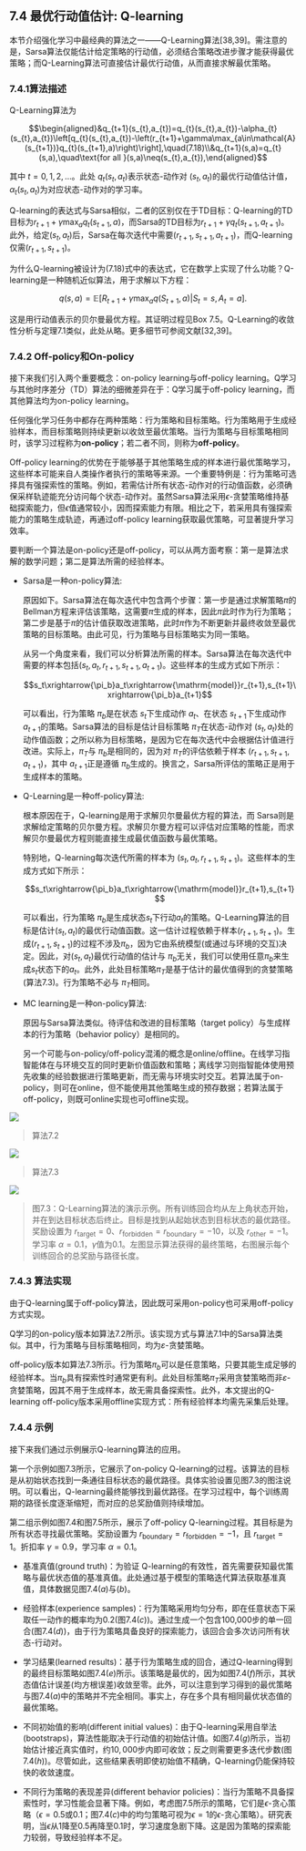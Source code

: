## 7.4 最优行动值估计: Q-learning

本节介绍强化学习中最经典的算法之一——Q-Learning算法[38,39]。需注意的是，Sarsa算法仅能估计给定策略的行动值，必须结合策略改进步骤才能获得最优策略；而Q-Learning算法可直接估计最优行动值，从而直接求解最优策略。

### 7.4.1算法描述

Q-Learning算法为

$$\begin{aligned}&q_{t+1}(s_{t},a_{t})=q_{t}(s_{t},a_{t})-\alpha_{t}(s_{t},a_{t})\left[q_{t}(s_{t},a_{t})-\left(r_{t+1}+\gamma\max_{a\in\mathcal{A}(s_{t+1})}q_{t}(s_{t+1},a)\right)\right],\quad(7.18)\\&q_{t+1}(s,a)=q_{t}(s,a),\quad\text{for all }(s,a)\neq(s_{t},a_{t}),\end{aligned}$$

其中 $t =0,1,2, \dots$。此处 $q_t(s_t, a_t)$表示状态-动作对 $(s_t, a_t)$的最优行动值估计值，$\alpha_t(s_t, a_t)$为对应状态-动作对的学习率。

Q-learning的表达式与Sarsa相似，二者的区别仅在于TD目标：Q-learning的TD目标为$r_{t+1} + \gamma \max_a q_t(s_{t+1}, a)$，而Sarsa的TD目标为$r_{t+1} + \gamma q_t(s_{t+1}, a_{t+1})$。此外，给定$(s_t, a_t)$后，Sarsa在每次迭代中需要$(r_{t+1}, s_{t+1}, a_{t+1})$，而Q-learning仅需$(r_{t+1}, s_{t+1})$。

为什么Q-learning被设计为$(7.18)$式中的表达式，它在数学上实现了什么功能？Q-learning是一种随机近似算法，用于求解以下方程：

$$q(s,a)=\mathbb{E}\left[R_{t+1}+\gamma\max_{a}q(S_{t+1},a)|S_{t}=s,A_{t}=a\right].\tag{7.19}$$

这是用行动值表示的贝尔曼最优方程。其证明过程见Box 7.5。Q-Learning的收敛性分析与定理7.1类似，此处从略。更多细节可参阅文献[32,39]。

### 7.4.2 Off-policy和On-policy

接下来我们引入两个重要概念：on-policy learning与off-policy learning。Q学习与其他时序差分（TD）算法的细微差异在于：Q学习属于off-policy learning，而其他算法均为on-policy learning。

任何强化学习任务中都存在两种策略：行为策略和目标策略。行为策略用于生成经验样本，而目标策略则持续更新以收敛至最优策略。当行为策略与目标策略相同时，该学习过程称为**on-policy**；若二者不同，则称为**off-policy**。

Off-policy learning的优势在于能够基于其他策略生成的样本进行最优策略学习，这些样本可能来自人类操作者执行的策略等来源。一个重要特例是：行为策略可选择具有强探索性的策略。例如，若需估计所有状态-动作对的行动值函数，必须确保采样轨迹能充分访问每个状态-动作对。虽然Sarsa算法采用$\epsilon$-贪婪策略维持基础探索能力，但$\epsilon$值通常较小，因而探索能力有限。相比之下，若采用具有强探索能力的策略生成轨迹，再通过off-policy learning获取最优策略，可显著提升学习效率。

要判断一个算法是on-policy还是off-policy，可以从两方面考察：第一是算法求解的数学问题；第二是算法所需的经验样本。

- Sarsa是一种on-policy算法:

    原因如下。Sarsa算法在每次迭代中包含两个步骤：第一步是通过求解策略$\pi$的Bellman方程来评估该策略，这需要$\pi$生成的样本，因此$\pi$此时作为行为策略；第二步是基于$\pi$的估计值获取改进策略，此时$\pi$作为不断更新并最终收敛至最优策略的目标策略。由此可见，行为策略与目标策略实为同一策略。

    从另一个角度来看，我们可以分析算法所需的样本。Sarsa算法在每次迭代中需要的样本包括$(s_t, a_t, r_{t+1}, s_{t+1}, a_{t+1})$。这些样本的生成方式如下所示：

    $$s_t\xrightarrow{\pi_b}a_t\xrightarrow{\mathrm{model}}r_{t+1},s_{t+1}\xrightarrow{\pi_b}a_{t+1}$$

    可以看出，行为策略 $\pi_b$是在状态 $s_t$下生成动作 $a_t$、在状态 $s_{t+1}$下生成动作 $a_{t+1}$的策略。Sarsa算法的目标是估计目标策略 $\pi_T$在状态-动作对 $(s_t, a_t)$处的动作值函数；之所以称为目标策略，是因为它在每次迭代中会根据估计值进行改进。实际上，$\pi_T$与 $\pi_b$是相同的，因为对 $\pi_T$的评估依赖于样本 $(r_{t+1}, s_{t+1}, a_{t+1})$，其中 $a_{t+1}$正是遵循 $\pi_b$生成的。换言之，Sarsa所评估的策略正是用于生成样本的策略。

- Q-Learning是一种off-policy算法:
    
    根本原因在于，Q-learning是用于求解贝尔曼最优方程的算法，而 Sarsa则是求解给定策略的贝尔曼方程。求解贝尔曼方程可以评估对应策略的性能，而求解贝尔曼最优方程则能直接生成最优值函数与最优策略。

    特别地，Q-learning每次迭代所需的样本为 $(s_t, a_t, r_{t+1}, s_{t+1})$。这些样本的生成方式如下所示：

    $$s_t\xrightarrow{\pi_b}a_t\xrightarrow{\mathrm{model}}r_{t+1},s_{t+1}$$

    可以看出，行为策略 $\pi_b$是生成状态$s_t$下行动$a_t$的策略。Q-Learning算法的目标是估计$(s_t, a_t)$的最优行动值函数。这一估计过程依赖于样本$(r_{t+1}, s_{t+1})$。生成$(r_{t+1},s_{t+1})$的过程不涉及$\pi_b$，因为它由系统模型(或通过与环境的交互)决定。因此，对$(s_t, a_t)$最优行动值的估计与 $\pi_b$无关，我们可以使用任意$\pi_b$来生成$s_t$状态下的$a_t$。此外，此处目标策略$\pi_T$是基于估计的最优值得到的贪婪策略(算法7.3)。行为策略不必与 $\pi_T$相同。

- MC learning是一种on-policy算法:

    原因与Sarsa算法类似。待评估和改进的目标策略（target policy）与生成样本的行为策略（behavior policy）是相同的。

    另一个可能与on-policy/off-policy混淆的概念是online/offline。在线学习指智能体在与环境交互的同时更新价值函数和策略；离线学习则指智能体使用预先收集的经验数据进行策略更新，而无需与环境实时交互。若算法属于on-policy，则可在online，但不能使用其他策略生成的预存数据；若算法属于off-policy，则既可online实现也可offline实现。

 ![](../img/07/3.png)
 > 算法7.2

 ![](../img/07/4.png)
 > 算法7.3

 ![](../img/07/5.png)
 > 图$7.3$：Q-Learning算法的演示示例。所有训练回合均从左上角状态开始，并在到达目标状态后终止。目标是找到从起始状态到目标状态的最优路径。奖励设置为 $r_{\text{target}} =0$、$r_{\text{forbidden}} = r_{\text{boundary}} = -10$，以及 $r_{\text{other}} = -1$。学习率 $\alpha =0.1$，$\gamma$值为0.1。左图显示算法获得的最终策略，右图展示每个训练回合的总奖励与路径长度。

### 7.4.3 算法实现

由于Q-learning属于off-policy算法，因此既可采用on-policy也可采用off-policy方式实现。

Q学习的on-policy版本如算法7.2所示。该实现方式与算法7.1中的Sarsa算法类似。其中，行为策略与目标策略相同，均为$\varepsilon$-贪婪策略。

off-policy版本如算法$7.3$所示。行为策略$\pi_b$可以是任意策略，只要其能生成足够的经验样本。当$\pi_b$具有探索性时通常更有利。此处目标策略$\pi_T$采用贪婪策略而非$\varepsilon$-贪婪策略，因其不用于生成样本，故无需具备探索性。此外，本文提出的Q-learning off-policy版本采用offline实现方式：所有经验样本均需先采集后处理。

### 7.4.4 示例

接下来我们通过示例展示Q-learning算法的应用。

第一个示例如图$7.3$所示，它展示了on-policy Q-learning的过程。该算法的目标是从初始状态找到一条通往目标状态的最优路径。具体实验设置见图$7.3$的图注说明。可以看出，Q-learning最终能够找到最优路径。在学习过程中，每个训练周期的路径长度逐渐缩短，而对应的总奖励值则持续增加。

第二组示例如图$7.4$和图$7.5$所示，展示了off-policy Q-learning过程。其目标是为所有状态寻找最优策略。奖励设置为 $r_{\text{boundary}} = r_{\text{forbidden}} = -1$，且 $r_{\text{target}} =1$。折扣率 $\gamma =0.9$，学习率 $\alpha =0.1$。

- 基准真值(ground truth)：为验证 Q-learning的有效性，首先需要获知最优策略与最优状态值的基准真值。此处通过基于模型的策略迭代算法获取基准真值，具体数据见图$7.4(a)$与$(b)$。

- 经验样本(experience samples)：行为策略采用均匀分布，即在任意状态下采取任一动作的概率均为$0.2$(图$7.4(c)$)。通过生成一个包含100,000步的单一回合(图$7.4(d)$)，由于行为策略具备良好的探索能力，该回合会多次访问所有状态-行动对。

- 学习结果(learned results)：基于行为策略生成的回合，通过Q-learning得到的最终目标策略如图$7.4(e)$所示。该策略是最优的，因为如图$7.4(f)$所示，其状态值估计误差(均方根误差)收敛至零。此外，可以注意到学习得到的最优策略与图$7.4(a)$中的策略并不完全相同。事实上，存在多个具有相同最优状态值的最优策略。

- 不同初始值的影响(different initial values)：由于Q-learning采用自举法(bootstraps)，算法性能取决于行动值的初始估计值。如图$7.4(g)$所示，当初始估计接近真实值时，约$10,000$步内即可收敛；反之则需要更多迭代步数(图$7.4(h)$)。尽管如此，这些结果表明即使初始值不精确，Q-learning仍能保持较快的收敛速度。

- 不同行为策略的表现差异(different behavior policies)：当行为策略不具备探索性时，学习性能会显著下降。例如，考虑图$7.5$所示的策略，它们是$\epsilon$-贪心策略（$\epsilon=0.5$或$0.1$；图$7.4(c)$中的均匀策略可视为$\epsilon=1$的$\epsilon$-贪心策略）。研究表明，当$\epsilon$从1降至0.5再降至0.1时，学习速度急剧下降。这是因为策略的探索能力较弱，导致经验样本不足。